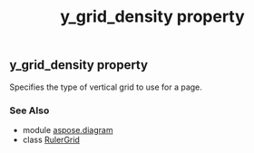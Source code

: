 ﻿---
title: y_grid_density property
second_title: Aspose.Diagram for Python via .NET API References
description: 
type: docs
weight: 80
url: /python-net/aspose.diagram/rulergrid/y_grid_density/
is_root: false
---

## y_grid_density property


Specifies the type of vertical grid to use for a page.

### See Also
* module [aspose.diagram](../../)
* class [RulerGrid](/diagram/python-net/aspose.diagram/rulergrid)
